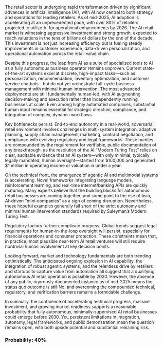 The retail sector is undergoing rapid transformation driven by significant advances in artificial intelligence (AI), with AI now central to both strategy and operations for leading retailers. As of mid-2025, AI adoption is accelerating at an unprecedented pace, with over 80% of retailers projected to utilize AI for operational enhancements by 2026. The AI retail market is witnessing aggressive investment and strong growth, expected to reach valuations in the tens of billions of dollars by the end of the decade. This investment is not just increasing efficiency but is fueling steady improvements in customer experience, data-driven personalization, and operational automation across the retail value chain. 

Despite this progress, the leap from AI as a suite of specialized tools to AI as a fully autonomous business operator remains unproven. Current state-of-the-art systems excel at discrete, high-impact tasks—such as personalization, recommendation, inventory optimization, and customer service chatbots—but do not yet orchestrate full-cycle business management with minimal human intervention. The most advanced deployments are still fundamentally human-led, with AI augmenting decision-making and execution rather than independently running businesses at scale. Even among highly automated companies, substantial human input remains essential for strategic direction, compliance, and integration of complex, dynamic workflows.

Key bottlenecks persist. End-to-end autonomy in a real-world, adversarial retail environment involves challenges in multi-system integration, adaptive planning, supply chain management, marketing, contract negotiation, and compliance with evolving regulatory and legal frameworks. These hurdles are compounded by the requirement for verifiable, public documentation of any breakthrough, as the resolution of the AI “Modern Turing Test” relies on clear, auditable evidence that an AI system—with only minimal, typically legally mandated, human oversight—started from $100,000 and generated $1 million in operating income or valuation in under a year.

On the technical front, the emergence of agentic AI and multimodal systems is accelerating. Novel frameworks integrating language models, reinforcement learning, and real-time internet/banking APIs are quickly maturing. Many experts believe that the building blocks for autonomous retail businesses are coming together, and some point to the rise of lean, AI-driven “mini-companies” as a sign of coming disruption. Nevertheless, these hopeful examples generally fall short of the strict autonomy and minimal human intervention standards required by Suleyman’s Modern Turing Test.

Regulatory factors further complicate progress. Global trends suggest legal requirements for human-in-the-loop oversight will persist, especially for financial operations and consumer protection. These constraints mean that, in practice, most plausible near-term AI retail ventures will still require nontrivial human involvement at key decision points.

Looking forward, market and technology fundamentals are both trending optimistically. The anticipated ongoing explosion in AI capability, the integration of robust agentic systems, and the relentless drive by retailers and startups to capture value from automation all suggest that a qualifying autonomous AI retail operation is possible by 2030. However, the absence of any public, rigorously documented instance as of mid-2025 means the status quo outcome is still No, and overcoming the compounded technical, regulatory, and verification barriers remains a formidable challenge.

In summary, the confluence of accelerating technical progress, massive investment, and growing market readiness supports a reasonable probability that fully autonomous, minimally-supervised AI retail businesses could emerge before 2030. Yet, persistent limitations in integration, autonomy, legal frameworks, and public demonstration mean the question remains open, with both upside potential and substantial remaining risk.

### Probability: 40%